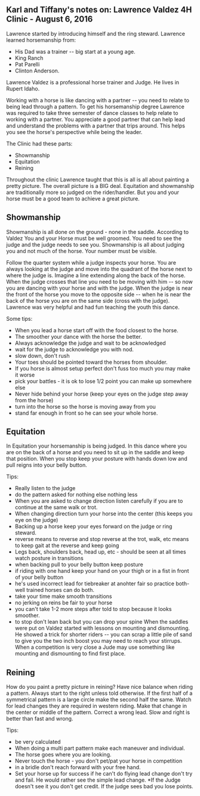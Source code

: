 
## Karl and Tiffany's notes on: Lawrence Valdez 4H Clinic - August 6, 2016



Lawrence started by introducing himself and the ring steward.   Lawrence learned horsemanship from:  

  * His Dad was a trainer -- big start at a young age.
  * King Ranch
  * Pat Parelli
  * Clinton Anderson.
  
Lawrence Valdez is a professional horse trainer and Judge. He lives in Rupert Idaho.
  
Working with a horse is like dancing with a partner -- you need to relate to being lead through a pattern. To get his horsemanship degree Lawrence was required to take three semester of dance classes to help relate to working with a partner.  You appreciate a good partner that can help lead and understand the problems with a partner that trips around.  This helps you see the horse's perspective while being the leader.

The Clinic had these parts:

 * Showmanship
 * Equitation 
 * Reining

Throughout the clinic Lawrence taught that this is all is all about painting a pretty picture. The overall picture is a BIG deal. Equitation and showmanship are traditionally more so judged on the rider/handler. But you and your horse must be a good team to achieve a great picture.

## Showmanship 
Showmanship is all done on the ground - none in the saddle.   According to Valdez You and your Horse must be well groomed.  You need to see the judge and the judge needs to see you. Showmanship is all about judging you and not much of the horse. Your number must be visible.

Follow the quarter system while a judge inspects your horse.  You are always looking at the judge and move into the quadrant of the horse next to where the judge is.   Imagine a line extending along the back of the horse.   When the judge crosses that line you need to be moving with him -- so now you are dancing with your horse and with the judge.  When the judge is near the front of the horse you move to the opposite side -- when he is near the back of the horse you are on the same side (cross with the judge).  Lawrence was very helpful and had fun teaching the youth this dance.

Some tips:

 * When you lead a horse start off with the food closest to the horse.
 * The smoother your dance with the horse the better.
 * Always acknowledge the judge and wait to be acknowledged
 * wait for the judge to acknowledge you with nod.
 * slow down, don't rush
 * Your toes should be pointed toward the horses from shoulder.
 * If you horse is almost setup perfect don't fuss too much you may make it worse
 * pick your battles - it is ok to lose 1/2 point you can make up somewhere else
 * Never hide behind your horse (keep your eyes on the judge step away from the horse)
 * turn into the horse so the horse is moving away from you
 * stand far enough in front so he can see your whole horse.
## Equitation 

In Equitation your horsemanship is being judged.  In this dance where you are on the back of a horse and you need to sit up in the saddle and keep that position.  When you stop keep your posture with hands down low and pull reigns into your belly button.

  Tips:
  * Really listen to the judge  
  * do the pattern asked for nothing else nothing less
  * When you are asked to change direction listen carefully if you are to continue at the same walk or trot.
  * When changing direction turn your horse into the center (this keeps you eye on the judge)
  * Backing up a horse keep your eyes forward on the judge or ring steward.
  * reverse means to reverse and stop   reverse at the trot, walk, etc means to keep gait at the reverse and keep going
  * Legs back, shoulders back, head up, etc - should be seen at all times watch posture in transitions
  * when backing pull to your belly button keep posture
  * if riding with one hand keep your hand on your thigh or in a fist in front of your belly button
  * he's used incorrect lead for tiebreaker at anohter fair so practice both- well trained horses can do both.
  * take your time make smooth transitions 
  * no jerking on reins be fair to your horse
  * you can't take 1-2 more steps after told to stop because it looks smoother.
  * to stop don't lean back but you can drop your spine
When the saddles were put on Valdez started with lessons on mounting and dismounting.  He showed a trick for shorter riders -- you can scrap a little pile of sand to give you the two inch boost you may need to reach your stirrups.  When a competition is very close a Jude may use something like mounting and dismounting to find first place.

## Reining

 How do you paint a pretty picture in reining?  Have nice balance when riding a pattern. Always start to the right unless told otherwise.  If the first half of a symmetrical pattern is a large circle make the second half the same.  Watch for lead changes they are required in western riding.  Make that change in the center or middle of the pattern.  Correct a wrong lead. Slow and right is better than fast and wrong. 

  Tips:
   * be very calculated
   * When doing a multi part pattern make each maneuver and individual.
   * The horse goes where you are looking.
   * Never touch the horse - you don't pet/pat your horse in competition
   * in a bridle don't reach forward with your free hand.
   * Set your horse up for success if he can't do flying lead change don't try and fail.  He would rather see the simple lead change.
*If the Judge doesn't see it you don't get credit.  If the judge sees bad you lose points.




